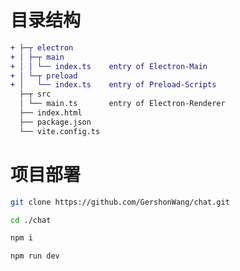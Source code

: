 <!-- # 快速开始 -->

<!-- ```sh
npm create electron-vite
``` -->

<!-- [![quick-start](https://asciinema.org/a/483731.svg)](https://asciinema.org/a/483731) -->

<!-- ![electron-vite-vue.gif](/electron-vite-vue.gif) -->

<!-- # 调试 -->

<!-- ![electron-vite-react-debug.gif](https://github.com/electron-vite/electron-vite-react/blob/main/electron-vite-react-debug.gif?raw=true) -->

# 目录结构

```diff
+ ├─┬ electron
+ │ ├─┬ main
+ │ │ └── index.ts    entry of Electron-Main
+ │ └─┬ preload
+ │   └── index.ts    entry of Preload-Scripts
  ├─┬ src
  │ └── main.ts       entry of Electron-Renderer
  ├── index.html
  ├── package.json
  └── vite.config.ts
```

# 项目部署

```sh
git clone https://github.com/GershonWang/chat.git

cd ./chat

npm i

npm run dev
